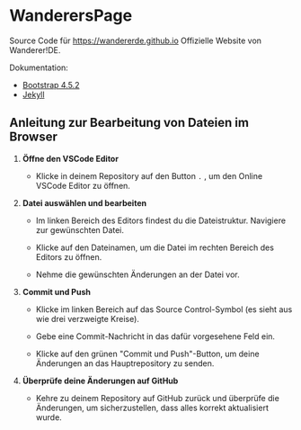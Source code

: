 # WanderersPage

Source Code für https://wandererde.github.io
Offizielle Website von Wanderer!DE. 

Dokumentation:
  - [Bootstrap 4.5.2](https://getbootstrap.com/docs/4.5/getting-started/introduction/)
  - [Jekyll](https://jekyllrb.com/docs/)

## Anleitung zur Bearbeitung von Dateien im Browser

1. **Öffne den VSCode Editor**

   - Klicke in deinem Repository auf den Button `.` , um den Online VSCode Editor zu öffnen.

2. **Datei auswählen und bearbeiten**

   - Im linken Bereich des Editors findest du die Dateistruktur. Navigiere zur gewünschten Datei.
   
   - Klicke auf den Dateinamen, um die Datei im rechten Bereich des Editors zu öffnen.
   
   - Nehme die gewünschten Änderungen an der Datei vor.

3. **Commit und Push**

   - Klicke im linken Bereich auf das Source Control-Symbol (es sieht aus wie drei verzweigte Kreise).

   - Gebe eine Commit-Nachricht in das dafür vorgesehene Feld ein.

   - Klicke auf den grünen "Commit und Push"-Button, um deine Änderungen an das Hauptrepository zu senden.

5. **Überprüfe deine Änderungen auf GitHub**

   - Kehre zu deinem Repository auf GitHub zurück und überprüfe die Änderungen, um sicherzustellen, dass alles korrekt aktualisiert wurde.
